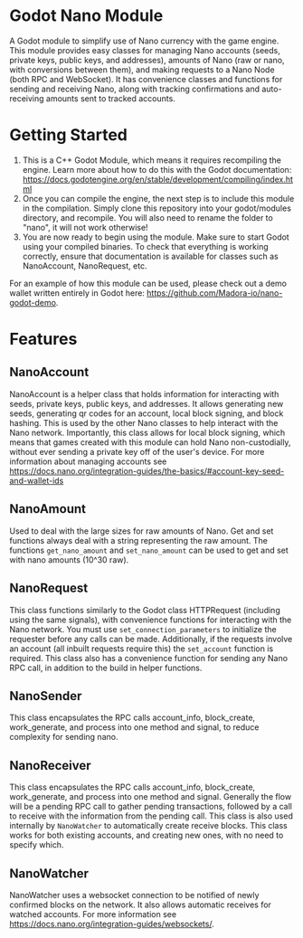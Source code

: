 # Godot Nano Module
A Godot module to simplify use of Nano currency with the game engine. This module provides easy classes for managing Nano accounts (seeds, private keys, public keys, and addresses), amounts of Nano (raw or nano, with conversions between them), and making requests to a Nano Node (both RPC and WebSocket). It has convenience classes and functions for sending and receiving Nano, along with tracking confirmations and auto-receiving amounts sent to tracked accounts.

# Getting Started
1. This is a C++ Godot Module, which means it requires recompiling the engine. Learn more about how to do this with the Godot documentation: https://docs.godotengine.org/en/stable/development/compiling/index.html
2. Once you can compile the engine, the next step is to include this module in the compilation. Simply clone this repository into your godot/modules directory, and recompile. You will also need to rename the folder to "nano", it will not work otherwise!
3. You are now ready to begin using the module. Make sure to start Godot using your compiled binaries. To check that everything is working correctly, ensure that documentation is available for classes such as NanoAccount, NanoRequest, etc.

For an example of how this module can be used, please check out a demo wallet written entirely in Godot here: https://github.com/Madora-io/nano-godot-demo.

# Features

## NanoAccount
NanoAccount is a helper class that holds information for interacting with seeds, private keys, public keys, and addresses. It allows generating new seeds, generating qr codes for an account, local block signing, and block hashing. This is used by the other Nano classes to help interact with the Nano network. Importantly, this class allows for local block signing, which means that games created with this module can hold Nano non-custodially, without ever sending a private key off of the user's device. For more information about managing accounts see https://docs.nano.org/integration-guides/the-basics/#account-key-seed-and-wallet-ids

## NanoAmount
Used to deal with the large sizes for raw amounts of Nano. Get and set functions always deal with a string representing the raw amount. The functions `get_nano_amount` and `set_nano_amount` can be used to get and set with nano amounts (10^30 raw).

## NanoRequest
This class functions similarly to the Godot class HTTPRequest (including using the same signals), with convenience functions for interacting with the Nano network. You must use `set_connection_parameters` to initialize the requester before any calls can be made. Additionally, if the requests involve an account (all inbuilt requests require this) the `set_account` function is required. This class also has a convenience function for sending any Nano RPC call, in addition to the build in helper functions.

## NanoSender
This class encapsulates the RPC calls account_info, block_create, work_generate, and process into one method and signal, to reduce complexity for sending nano.

## NanoReceiver
This class encapsulates the RPC calls account_info, block_create, work_generate, and process into one method and signal. Generally the flow will be a pending RPC call to gather pending transactions, followed by a call to receive with the information from the pending call. This class is also used internally by `NanoWatcher` to automatically create receive blocks. This class works for both existing accounts, and creating new ones, with no need to specify which.

## NanoWatcher
NanoWatcher uses a websocket connection to be notified of newly confirmed blocks on the network. It also allows automatic receives for watched accounts. For more information see https://docs.nano.org/integration-guides/websockets/.

